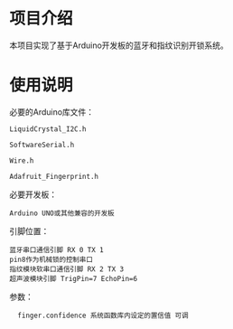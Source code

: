 # 项目介绍
  本项目实现了基于Arduino开发板的蓝牙和指纹识别开锁系统。

# 使用说明

必要的Arduino库文件：

    LiquidCrystal_I2C.h
  
    SoftwareSerial.h 
  
    Wire.h
  
    Adafruit_Fingerprint.h
  
必要开发板：
  
    Arduino UNO或其他兼容的开发板
  
引脚位置：
  
    蓝牙串口通信引脚 RX 0 TX 1
    pin8作为机械锁的控制串口
    指纹模块软串口通信引脚 RX 2 TX 3
    超声波模块引脚 TrigPin=7 EchoPin=6
    
 参数：
 
      finger.confidence 系统函数库内设定的置信值 可调


  
